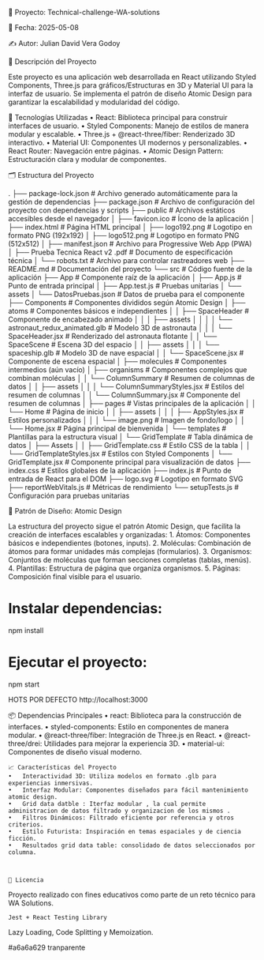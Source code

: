 📌 Proyecto: Technical-challenge-WA-solutions

📅 Fecha: 2025-05-08

✍️ Autor: Julian David Vera Godoy

🚀 Descripción del Proyecto

Este proyecto es una aplicación web desarrollada en React utilizando Styled Components, Three.js para gráficos/Estructuras en 3D y Material UI para la interfaz de usuario. Se implementa el patrón de diseño Atomic Design para garantizar la escalabilidad y modularidad del código.

🔧 Tecnologías Utilizadas
	•	React: Biblioteca principal para construir interfaces de usuario.
	•	Styled Components: Manejo de estilos de manera modular y escalable.
	•	Three.js + @react-three/fiber: Renderizado 3D interactivo.
	•	Material UI: Componentes UI modernos y personalizables.
	•	React Router: Navegación entre páginas.
	•	Atomic Design Pattern: Estructuración clara y modular de componentes.

🗂️ Estructura del Proyecto


.
├── package-lock.json       # Archivo generado automáticamente para la gestión de dependencias
├── package.json            # Archivo de configuración del proyecto con dependencias y scripts
├── public                  # Archivos estáticos accesibles desde el navegador
│   ├── favicon.ico         # Ícono de la aplicación
│   ├── index.html          # Página HTML principal
│   ├── logo192.png         # Logotipo en formato PNG (192x192)
│   ├── logo512.png         # Logotipo en formato PNG (512x512)
│   ├── manifest.json       # Archivo para Progressive Web App (PWA)
│   ├── Prueba Tecnica React v2 .pdf # Documento de especificación técnica
│   └── robots.txt          # Archivo para controlar rastreadores web
├── README.md               # Documentación del proyecto
└── src                     # Código fuente de la aplicación
    ├── App                 # Componente raíz de la aplicación
    │   ├── App.js          # Punto de entrada principal
    │   ├── App.test.js     # Pruebas unitarias
    │   └── assets
    │       └── DatosPruebas.json # Datos de prueba para el componente
    ├── Components          # Componentes divididos según Atomic Design
    │   ├── atoms           # Componentes básicos e independientes
    │   │   ├── SpaceHeader # Componente de encabezado animado
    │   │   │   ├── assets
    │   │   │   │   └── astronaut_redux_animated.glb # Modelo 3D de astronauta
    │   │   │   └── SpaceHeader.jsx # Renderizado del astronauta flotante
    │   │   └── SpaceScene  # Escena 3D del espacio
    │   │       ├── assets
    │   │       │   └── spaceship.glb # Modelo 3D de nave espacial
    │   │       └── SpaceScene.jsx    # Componente de escena espacial
    │   ├── molecules        # Componentes intermedios (aún vacío)
    │   ├── organisms        # Componentes complejos que combinan moléculas
    │   │   └── ColumnSummary # Resumen de columnas de datos
    │   │       ├── assets
    │   │       │   └── ColumnSummaryStyles.jsx # Estilos del resumen de columnas
    │   │       └── ColumnSummary.jsx # Componente del resumen de columnas
    │   ├── pages            # Vistas principales de la aplicación
    │   │   └── Home         # Página de inicio
    │   │       ├── assets
    │   │       │   ├── AppStyles.jsx # Estilos personalizados
    │   │       │   └── image.png     # Imagen de fondo/logo
    │   │       └── Home.jsx          # Página principal de bienvenida
    │   └── templates       # Plantillas para la estructura visual
    │       └── GridTemplate # Tabla dinámica de datos
    │           ├── Assets
    │           │   ├── GridTemplate.css      # Estilo CSS de la tabla
    │           │   └── GridTemplateStyles.jsx # Estilos con Styled Components
    │           └── GridTemplate.jsx # Componente principal para visualización de datos
    ├── index.css           # Estilos globales de la aplicación
    ├── index.js            # Punto de entrada de React para el DOM
    ├── logo.svg            # Logotipo en formato SVG
    ├── reportWebVitals.js  # Métricas de rendimiento
    └── setupTests.js       # Configuración para pruebas unitarias



🧩 Patrón de Diseño: Atomic Design

La estructura del proyecto sigue el patrón Atomic Design, que facilita la creación de interfaces escalables y organizadas:
	1.	Átomos: Componentes básicos e independientes (botones, inputs).
	2.	Moléculas: Combinación de átomos para formar unidades más complejas (formularios).
	3.	Organismos: Conjuntos de moléculas que forman secciones completas (tablas, menús).
	4.	Plantillas: Estructura de página que organiza organismos.
	5.	Páginas: Composición final visible para el usuario.


# Instalar dependencias:
npm install

# Ejecutar el proyecto:
npm start


HOTS POR DEFECTO http://localhost:3000


📦 Dependencias Principales
	•	react: Biblioteca para la construcción de interfaces.
	•	styled-components: Estilo en componentes de manera modular.
	•	@react-three/fiber: Integración de Three.js en React.
	•	@react-three/drei: Utilidades para mejorar la experiencia 3D.
	•	material-ui: Componentes de diseño visual moderno.


    📈 Características del Proyecto
	•	Interactividad 3D: Utiliza modelos en formato .glb para experiencias inmersivas.
	•	Interfaz Modular: Componentes diseñados para fácil mantenimiento atomic design.
	•	Grid data datble : Iterfaz modular , la cual permite administracion de datos filtrado y organizacion de los mismos .
	•	Filtros Dinámicos: Filtrado eficiente por referencia y otros criterios.
	•	Estilo Futurista: Inspiración en temas espaciales y de ciencia ficción.
	•	Resultados grid data table: consolidado de datos seleccionados por columna.



    📝 Licencia

Proyecto realizado con fines educativos como parte de un reto técnico para WA Solutions.



    Jest + React Testing Library 
Lazy Loading, Code Splitting y Memoization.



#a6a6a629 tranparente 
